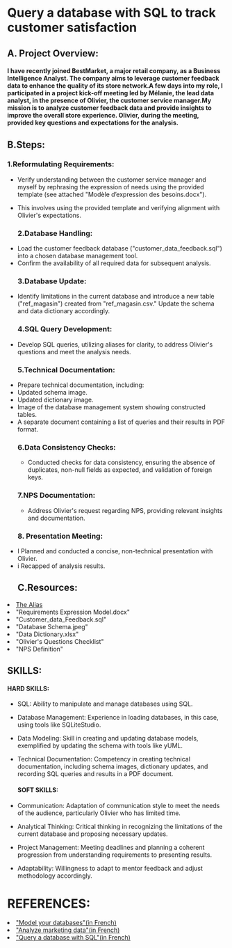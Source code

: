 # Query a database with SQL to track customer satisfaction

## A. Project Overview:

#### I have recently joined BestMarket, a major retail company, as a Business Intelligence Analyst. The company aims to leverage customer feedback data to enhance the quality of its store network.A few days into my role, I participated in a project kick-off meeting led by Mélanie, the lead data analyst, in the presence of Olivier, the customer service manager.My mission is to analyze customer feedback data and provide insights to improve the overall store experience. Olivier, during the meeting, provided key questions and expectations for the analysis.

## B.Steps:


   ### 1.Reformulating Requirements:
- Verify understanding between the customer service manager and myself by rephrasing the expression of needs using the provided template (see attached "Modèle d’expression des besoins.docx").
- This involves using the provided template and verifying alignment with Olivier's expectations.

  
  
  ###  2.Database Handling:

    <li>Load the customer feedback database ("customer_data_feedback.sql") into a chosen database management tool.
    <li>Confirm the availability of all required data for subsequent analysis.


  ### 3.Database Update:

    <li>Identify limitations in the current database and introduce a new table ("ref_magasin") created from "ref_magasin.csv." Update the schema and data dictionary accordingly.

  ### 4.SQL Query Development:
     <li>Develop SQL queries, utilizing aliases for clarity, to address Olivier's questions and meet the analysis needs.

  ### 5.Technical Documentation:
    <li>Prepare technical documentation, including:
       <li>Updated schema image.
       <li>Updated dictionary image.
       <li> Image of the database management system showing constructed tables.
       <li> A separate document containing a list of queries and their results in PDF format.


  ### 6.Data Consistency Checks:

     - Conducted checks for data consistency, ensuring the absence of duplicates, non-null fields as expected, and validation of foreign keys.



   ### 7.NPS Documentation:
     - Address Olivier's request regarding NPS, providing relevant insights and documentation.

   ### 8.  Presentation Meeting:
    <li>I Planned and conducted a concise, non-technical presentation with Olivier.
        <li>i Recapped of analysis results.

   ## C.Resources:
<li><a href=https://sql.sh/cours/alias>The Alias</a>
     <li>"Requirements Expression Model.docx"
     <li>"Customer_data_Feedback.sql"
     <li>"Database Schema.jpeg"
     <li>"Data Dictionary.xlsx"
     <li>"Olivier's Questions Checklist"
     <li>"NPS Definition"

## SKILLS:

  #### HARD SKILLS:
- SQL: Ability to manipulate and manage databases using SQL.
- Database Management: Experience in loading databases, in this case, using tools like SQLiteStudio.
- Data Modeling: Skill in creating and updating database models, exemplified by updating the schema with tools like yUML.
- Technical Documentation: Competency in creating technical documentation, including schema images, dictionary updates, and recording SQL queries and results in a PDF document.

  #### SOFT SKILLS:
- Communication: Adaptation of communication style to meet the needs of the audience, particularly Olivier who has limited time.
- Analytical Thinking: Critical thinking in recognizing the limitations of the current database and proposing necessary updates.
- Project Management: Meeting deadlines and planning a coherent progression from understanding requirements to presenting results.
- Adaptability: Willingness to adapt to mentor feedback and adjust methodology accordingly.




     
 # REFERENCES:

 <li><a href=https://openclassrooms.com/fr/courses/6938711-modelisez-vos-bases-de-donnees>"Model your databases"(in French)</a>
 <li><a href=https://openclassrooms.com/fr/courses/4762856-analysez-des-donnees-marketing>"Analyze marketing data"(in French)</a>
 <li><a href=https://openclassrooms.com/fr/courses/7818671-requetez-une-base-de-donnees-avec-sql>"Query a database with SQL"(in French)</a>
